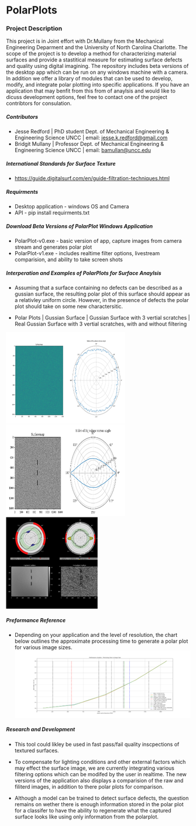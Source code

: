 # PolarPlots

### Project Description
This project is in Joint effort with Dr.Mullany from the Mechanical Engineering Deparment and the University of North Carolina Charlotte.
The scope of the project is to develop a method for characterizing material surfaces and provide a stastitical measure for estimating surface defects and quality using digital imagining. The repository includes beta versions of the desktop app which can be run on any windows machine with a camera. In addition we offer a library of modules that can be used to develop, modify, and integrate polar plotting into specific applications. If you have an application that may benfit from this from of anaylsis and would like to dicuss development options, feel free to contact one of the project contribtors for consulation.

##### Contributors
- Jesse Redford | PhD student Dept. of Mechanical Engineering & Engineering Science UNCC | email: jesse.k.redford@gmail.com 
- Bridgit Mullany | Professor Dept. of Mechanical Engineering & Engineering Science UNCC  | email: bamullan@uncc.edu 

##### International Standards for Surface Texture
- https://guide.digitalsurf.com/en/guide-filtration-techniques.html

##### Requirments
- Desktop application - windows OS and Camera 
- API - pip install requirments.txt

##### Download Beta Versions of PolarPlot Windows Application 
- PolarPlot-v0.exe - basic version of app, capture images from camera stream and generates polar plot
- PolarPlot-v1.exe - includes realtime filter options, livestream comparision, and ability to take screen shots

##### Interperation and Examples of PolarPlots for Surface Anaylsis 
- Assuming that a surface containing no defects can be described as a gussian surface, the resulting polar plot of this surface should appear as a relativley uniform circle.
However, in the presence of defects the polar plot should take on some new charactersitic. 

- Polar Plots | Gussian Surface | Gussian Surface with 3 vertial scratches | Real Gussian Surface with 3 vertial scratches, with and without filtering

<img src="https://github.com/Jesse-Redford/PolarPlots/blob/master/gussian_surface.png" width="325" height="250"> <img src="https://github.com/Jesse-Redford/PolarPlots/blob/master/gussian_surface_with_defects.png" width="325" height="250"> <img src="https://github.com/Jesse-Redford/PolarPlots/blob/master/real_gussian_surface_with_defects.png" width="250" height="250">

##### Preformance Reference 
- Depending on your application and the level of resolution, the chart below outlines the approximate processing time to generate a polar plot for various image sizes.
![PolarPlot](https://github.com/Jesse-Redford/PolarPlots/blob/master/Processing_Analysis_time_vs_image_size.png)


##### Research and Development

- This tool could likley be used in fast pass/fail quality inscpections of textured surfaces. 

- To compensate for lighting conditions and other external factors which may effect the surface image, we are currently integrating various filtering options which can be modifed by the user in realtime. The new versions of the application also displays a comparision of the raw and filiterd images, in addition to there polar plots for comparison.

- Although a model can be trained to detect surface defects, the question remains on wether there is enough information stored in the polar plot for a classifer to have the ability to regenerate what the captured surface looks like using only information from the polarplot.



